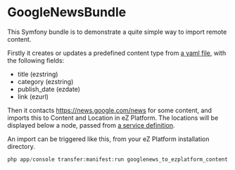 GoogleNewsBundle
================

This Symfony bundle is to demonstrate a quite simple way to import remote content.

Firstly it creates or updates a predefined content type from [a yaml file](src/Transfer/GoogleNewsBundle/Resources/contenttypes/google_news.yml), with the following fields:

* title (ezstring)
* category (ezstring)
* publish_date (ezdate)
* link (ezurl)

Then it contacts https://news.google.com/news for some content, and imports this to Content and Location in eZ Platform.
The locations will be displayed below a node, passed from [a service definition](src/Transfer/GoogleNewsBundle/Resources/config/services.yml#L8).

An import can be triggered like this, from your eZ Platform installation directory.
```php
php app/console transfer:manifest:run googlenews_to_ezplatform_content
```
